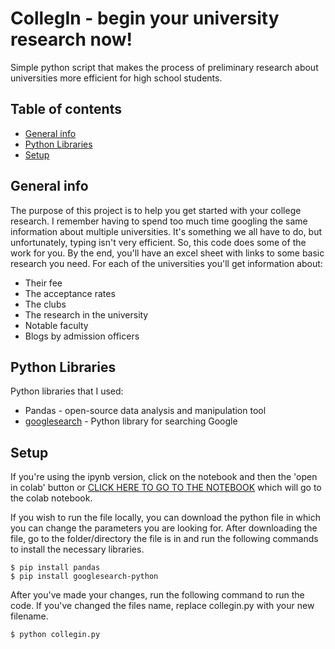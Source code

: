 # CollegIn - begin your university research now!
Simple python script that makes the process of preliminary research about universities more efficient for high school students.

## Table of contents
* [General info](#general-info)
* [Python Libraries](#python-libraries)
* [Setup](#setup)

## General info
The purpose of this project is to help you get started with your college research. I remember having to spend too much time googling the same information about multiple universities. It's something we all have to do, but unfortunately, typing isn't very efficient.
So, this code does some of the work for you. By the end, you'll have an excel sheet with links to some basic research you need.
For each of the universities you'll get information about:
* Their fee
* The acceptance rates
* The clubs
* The research in the university
* Notable faculty
* Blogs by admission officers	


## Python Libraries
Python libraries that I used:
* Pandas - open-source data analysis and manipulation tool
* [googlesearch](https://pypi.org/project/googlesearch-python/) - Python library for searching Google

	
## Setup
If you're using the ipynb version, click on the notebook and then the 'open in colab' button or [CLICK HERE TO GO TO THE NOTEBOOK](https://colab.research.google.com/github/aarohigupta/CollegIn-python-version/blob/main/CollegIn.ipynb) which will go to the colab notebook.

If you wish to run the file locally, you can download the python file in which you can change the parameters you are looking for.
After downloading the file, go to the folder/directory the file is in and run the following commands to install the necessary libraries.
```
$ pip install pandas
$ pip install googlesearch-python
```
After you've made your changes, run the following command to run the code. If you've changed the files name, replace collegin.py with your new filename.
```
$ python collegin.py
```
